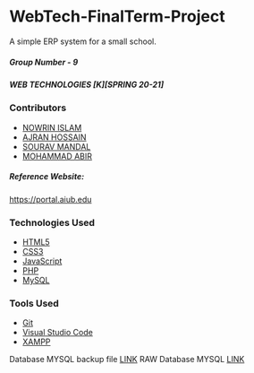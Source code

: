# WebTech-FinalTerm-Project
  A simple ERP system for a small school.
 ##### Group Number - 9
 ##### WEB TECHNOLOGIES [K][SPRING 20-21]

### Contributors  
 * [NOWRIN ISLAM](https://github.com/nowrinnova)
 * [AJRAN HOSSAIN](https://github.com/b14ck0ps)
 * [SOURAV MANDAL](https://github.com/souravm0200)
 * [MOHAMMAD ABIR](https://github.com/mohammadabir)
##### Reference Website:
 https://portal.aiub.edu

### Technologies Used
* [HTML5](https://www.w3schools.com/html/html5_intro.asp)
* [CSS3](https://www.w3schools.com/css/css3_intro.asp)
* [JavaScript](https://www.w3schools.com/js/js_intro.asp)
* [PHP](https://www.php.net/)
* [MySQL](https://www.mysql.com/)   

### Tools Used
* [Git](https://git-scm.com/)
* [Visual Studio Code](https://code.visualstudio.com/)
* [XAMPP](https://www.apachefriends.org/index.html)

Database MYSQL backup file [LINK](https://gist.github.com/b14ck0ps/28915ab8955a5ca60e7a6c50a886065d)
RAW Database MYSQL [LINK](https://gist.github.com/b14ck0ps/f5b7743417145d24874e32d59b537e21)